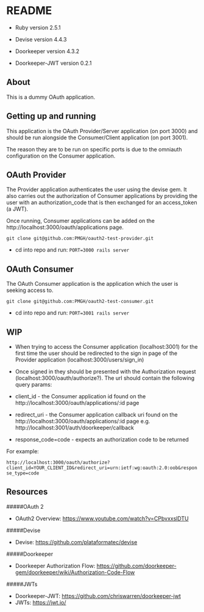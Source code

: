 # README

* Ruby version
2.5.1

* Devise version
4.4.3

* Doorkeeper version
4.3.2

* Doorkeeper-JWT version
0.2.1

## About
This is a dummy OAuth application.

## Getting up and running

This application is the OAuth Provider/Server application (on port 3000) and should be run alongside the Consumer/Client application (on port 3001).

The reason they are to be run on specific ports is due to the omniauth configuration on the Consumer application.

## OAuth Provider

The Provider application authenticates the user using the devise gem. It also carries out the authorization of Consumer applications by providing the user with an authorization_code that is then exchanged for an access_token (a JWT).

Once running, Consumer applications can be added on the http://localhost:3000/oauth/applications page.

```
git clone git@github.com:PMGH/oauth2-test-provider.git
```

- cd into repo and run: `PORT=3000 rails server`

## OAuth Consumer

The OAuth Consumer application is the application which the user is seeking access to.

```
git clone git@github.com:PMGH/oauth2-test-consumer.git
```

- cd into repo and run: `PORT=3001 rails server`



## WIP
- When trying to access the Consumer application (localhost:3001) for the first time the user should be redirected to the sign in page of the Provider application (localhost:3000/users/sign_in)
- Once signed in they should be presented with the Authorization request (localhost:3000/oauth/authorize?). The url should contain the following query params:

- client_id - the Consumer application id found on the http://localhost:3000/oauth/applications/:id page
- redirect_uri - the Consumer application callback uri found on the http://localhost:3000/oauth/applications/:id page e.g. http://localhost:3001/auth/doorkeeper/callback
- response_code=code  - expects an authorization code to be returned

For example:

`http://localhost:3000/oauth/authorize?client_id=YOUR_CLIENT_ID&redirect_uri=urn:ietf:wg:oauth:2.0:oob&response_type=code`


## Resources
#####OAuth 2
- OAuth2 Overview:  https://www.youtube.com/watch?v=CPbvxxslDTU

#####Devise
- Devise:  https://github.com/plataformatec/devise

#####Doorkeeper
- Doorkeeper Authorization Flow:  https://github.com/doorkeeper-gem/doorkeeper/wiki/Authorization-Code-Flow

#####JWTs
- Doorkeeper-JWT:  https://github.com/chriswarren/doorkeeper-jwt
- JWTs:  https://jwt.io/

